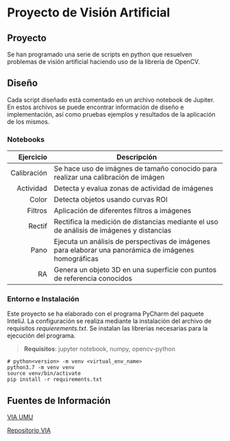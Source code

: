 # Proyecto de Visión Artificial

## Proyecto

Se han programado una serie de scripts en python que resuelven problemas de visión artificial haciendo uso de la librería de OpenCV.

## Diseño

Cada script diseñado está comentado en un archivo notebook de Jupiter. En estos archivos se puede encontrar información de diseño e implementación, así como pruebas ejemplos y resultados de la aplicación de los mismos.

### Notebooks

| Ejercicio | Descripción |
|---:|---|
| Calibración | Se hace uso de imágnes de tamaño conocido para realizar una calibración de imágen |
| Actividad | Detecta y evalua zonas de actividad de imágenes |
| Color | Detecta objetos usando curvas ROI |
| Filtros | Aplicación de diferentes filtros a imágenes |
| Rectif | Rectifica la medición de distancias mediante el uso de análisis de imágenes y distancias |
| Pano | Ejecuta un análisis de perspectivas de imágenes para elaborar una panorámica de imágenes homográficas  |
| RA | Genera un objeto 3D en una superficie con puntos de referencia conocidos |

### Entorno e Instalación

Este proyecto se ha elaborado con el programa PyCharm del paquete InteliJ. La configuración se realiza mediante la instalación del archivo de requisitos _requierements.txt_. Se instalan las librerias necesarias para la ejecución del programa.

> **Requisitos**: jupyter notebook, numpy, opencv-python

```shell
# python<version> -m venv <virtual_env_name>
python3.7 -m venv venv
source venv/bin/activate
pip install -r requirements.txt
```

## Fuentes de Información

[VIA UMU](https://dis.um.es/profesores/alberto/vision.html)

[Repositorio VIA](https://github.com/albertoruiz/umucv)
